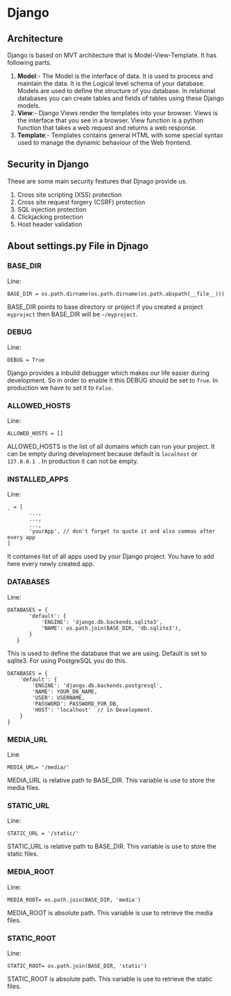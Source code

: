 # Django
## Architecture
Django is based on MVT architecture that is Model-View-Template.
It has following parts.

1. __Model__:- The Model is the interface of data. It is used to process and maintain the data. It is the Logical level schema of your database. Models are used to define the structure of you database. In relational databases you can create tables and fields of tables using these Django models.
2. __View__:- Django Views render the templates into your browser. Views is the interface that you see in a browser. View function is a python function that takes a web request and returns a web response.
3. __Template__:- Templates contains general HTML with some special syntax used to manage the dynamic behaviour of the Web frontend.

## Security in Django
These are some main security features that Djnago provide us. 

1. Cross site scripting (XSS) protection
2. Cross site request forgery (CSRF) protection
3. SQL injection protection
4. Clickjacking protection
5. Host header validation

## About settings.py File in Djnago

### BASE_DIR
 Line:
 ```
 BASE_DIR = os.path.dirname(os.path.dirname(os.path.abspath(__file__)))
 ```

 BASE_DIR points to base directory or project if you created a project ```myproject``` then BASE_DIR will be ```~/myproject```.

 ### DEBUG
 Line:
 ```
 DEBUG = True
 ```

 Django provides a inbuild debugger which makes our life easier during development. So in order to enable it this DEBUG should be set to ```True```. In production we have to set it to ```False```.

 ### ALLOWED_HOSTS
 Line:
 ```
 ALLOWED_HOSTS = []
 ```
 ALLOWED_HOSTS is the list of all domains which can run your project. It can be empty during development because default is ```localhost``` or ```127.0.0.1 ```.
 In production it can not be empty.

 ### INSTALLED_APPS
 Line:
 ```
 ¸ = [
        ...,
        ...,
        ...,
        'yourApp', // don't forget to quote it and also commas after every app
]
 ```
 It containes list of all apps used by your Django project. You have to add here every newly created app.

 ### DATABASES
 Line:
 ```
 DATABASES = {
        'default': {
            'ENGINE': 'django.db.backends.sqlite3',
            'NAME': os.path.join(BASE_DIR, 'db.sqlite3'),
        }
    }
 ```
 This is used to define the database that we are using. Default is set to sqlite3. For using PostgreSQL you do this.
 ```
DATABASES = {
     'default': {
         'ENGINE': 'django.db.backends.postgresql',
         'NAME': YOUR_DB_NAME,
         'USER': USERNAME,
         'PASSWORD': PASSWORD_FOR_DB,
         'HOST': 'localhost'  // in Development.
     }
 }
 ```

### MEDIA_URL
Line
```
MEDIA_URL= '/media/'
```
MEDIA_URL is relative path to BASE_DIR. This variable is use to store the media files.

### STATIC_URL
Line:
```
STATIC_URL = '/static/'
```
STATIC_URL is relative path to BASE_DIR. This variable is use to store the static files. 

### MEDIA_ROOT
Line:
```
MEDIA_ROOT= os.path.join(BASE_DIR, 'media')
```
MEDIA_ROOT is absolute path. This variable is use to retrieve the media files. 

### STATIC_ROOT
Line:
```
STATIC_ROOT= os.path.join(BASE_DIR, 'static')
```
STATIC_ROOT is absolute path. This variable is use to retrieve the static files. 
